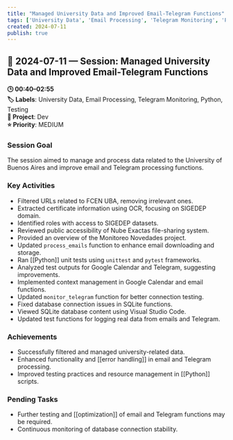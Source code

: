 ```yaml
---
title: "Managed University Data and Improved Email-Telegram Functions"
tags: ['University Data', 'Email Processing', 'Telegram Monitoring', 'Python', 'Testing']
created: 2024-07-11
publish: true
---
```


## 📅 2024-07-11 — Session: Managed University Data and Improved Email-Telegram Functions

**🕒 00:40–02:55**  
**🏷️ Labels**: University Data, Email Processing, Telegram Monitoring, Python, Testing  
**📂 Project**: Dev  
**⭐ Priority**: MEDIUM  


### Session Goal
The session aimed to manage and process data related to the University of Buenos Aires and improve email and Telegram processing functions.

### Key Activities
- Filtered URLs related to FCEN UBA, removing irrelevant ones.
- Extracted certificate information using OCR, focusing on SIGEDEP domain.
- Identified roles with access to SIGEDEP datasets.
- Reviewed public accessibility of Nube Exactas file-sharing system.
- Provided an overview of the Monitoreo Novedades project.
- Updated `process_emails` function to enhance email downloading and storage.
- Ran [[Python]] unit tests using `unittest` and `pytest` frameworks.
- Analyzed test outputs for Google Calendar and Telegram, suggesting improvements.
- Implemented context management in Google Calendar and email functions.
- Updated `monitor_telegram` function for better connection testing.
- Fixed database connection issues in SQLite functions.
- Viewed SQLite database content using Visual Studio Code.
- Updated test functions for logging real data from emails and Telegram.

### Achievements
- Successfully filtered and managed university-related data.
- Enhanced functionality and [[error handling]] in email and Telegram processing.
- Improved testing practices and resource management in [[Python]] scripts.

### Pending Tasks
- Further testing and [[optimization]] of email and Telegram functions may be required.
- Continuous monitoring of database connection stability.
